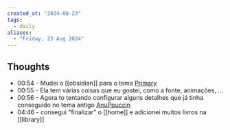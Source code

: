 ```yaml
---
created_at: "2024-08-23"
tags:
  - daily
aliases:
  - "Friday, 23 Aug 2024"
---
```

## Thoughts

- 00:54 - Mudei o [[obsidian]] para o tema [Primary](https://github.com/primary-theme/obsidian)
- 00:55 - Ela tem várias coisas que eu gostei, como a fonte, animações, ...
- 00:56 - Agora to tentando configurar alguns detalhes que já tinha conseguido no tema antigo [AnuPpuccin](https://github.com/AnubisNekhet/AnuPpuccin)
- 04:46 - consegui "finalizar" o [[home]] e adicionei muitos livros na [[library]]
